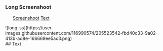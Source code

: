 ### Long Screenshoot
<ul>
<a href="#screnshoot">Screenshoot</a>
<a href="#teks">Text</a>
</ul>


<div id="screnshoot" class="screnshoot">
![long-ss](https://user-images.githubusercontent.com/116990574/205523542-fbd40c33-9a02-413b-ad8e-166669ee5ac3.png)
</div>


<div id="teks" class="">
## Text
</div>
